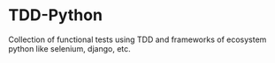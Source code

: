 # TDD-Python
Collection of functional tests using TDD and frameworks of ecosystem python like selenium, django, etc. 
